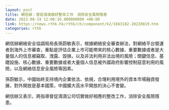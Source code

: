 ```yaml
---
layout: post
title: 網信辦：督促滴滴做好整改工作　消除安全風險隱患
date: 2022-08-19 12:08:16.000000000 +08:00
link: https://news.rthk.hk/rthk/ch/component/k2/1663102-20220819.htm
categories: rthk
---
```


網信辦網絡安全協調局局長孫蔚敏表示，根據網絡安全審查辦法，對網絡平台營運者到海外上市審查，重點是評估企業上市可能帶來的核心數據、重要數據或者是大量個人的信息被竊取、洩露、毀損，以及非法利用非法出境的風險；關鍵信息、基礎設施、核心數據、重要數據或者大量個人信息被外國政府影響控制惡意利用的風險，以及網絡信息安全風險等因素。

孫蔚敏示，中國始終支持境内企業依法、依規，合理利用境外的資本市場融資發展，對外開放是基本國策，中國擴大高水平開放的決心不會變。

網信辦又表示，將指導督促滴滴公司切實做好相應的整改工作，消除安全風險隱患。

